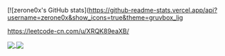 

[![zerone0x's GitHub stats](https://github-readme-stats.vercel.app/api?username=zerone0x&show_icons=true&theme=gruvbox_lig

https://leetcode-cn.com/u/XRQK89eaXB/


<!-- 
![Leetcode Stats](https://leetcode.card.workers.dev/?username=XRQK89eaXB&theme=wtf&extension=activity)
 
![codewars](https://github-readme-codewars-stats.herokuapp.com/api/?username=zerone0x&card&customcolor=bg:2a295b_fg:b500ed_text:fc4646_logo:2a295b_stroke:f75402) -->


<a href="https://leetcode.com/">
  <img align="center" src="https://leetcode.card.workers.dev/?username=XRQK89eaXB&theme=wtf&extension=activity" />
</a>
<a href="https://www.codewars.com/users/zerone0x">
  <img align="center" src="https://github-readme-codewars-stats.herokuapp.com/api/?username=zerone0x&card&customcolor=bg:2a295b_fg:b500ed_text:fc4646_logo:2a295b_stroke:f75402" />
</a>
